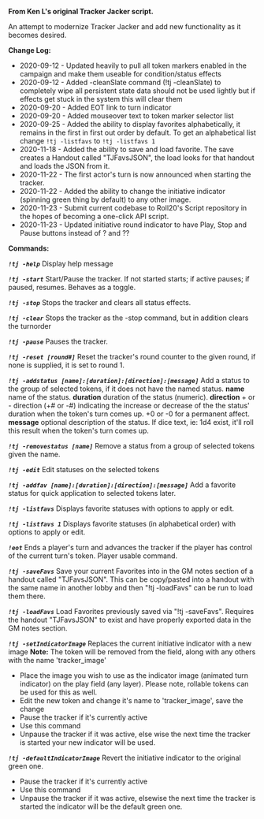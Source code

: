 **From Ken L's original Tracker Jacker script.**

An attempt to modernize Tracker Jacker and add new functionality as it becomes desired.  
  
**Change Log:**  
* 2020-09-12 - Updated heavily to pull all token markers enabled in the campaign and make them useable for condition/status effects  
* 2020-09-12 - Added -cleanSlate command (!tj -cleanSlate) to completely wipe all persistent state data should not be used lightly but if effects get stuck in the system this will clear them  
* 2020-09-20 - Added EOT link to turn indicator  
* 2020-09-20 - Added mouseover text to token marker selector list  
* 2020-09-25 - Added the ability to display favorites alphabetically, it remains in the first in first out order by default.   To get an alphabetical list change `!tj -listfavs` to `!tj -listfavs 1`  
* 2020-11-18 - Added the ability to save and load favorite.  The save creates a Handout called "TJFavsJSON", the load looks for that handout and loads the JSON from it.
* 2020-11-22 - The first actor's turn is now announced when starting the tracker.
* 2020-11-22 - Added the ability to change the initiative indicator (spinning green thing by default) to any other image.
* 2020-11-23 - Submit current codebase to Roll20's Script repository in the hopes of becoming a one-click API script.
* 2020-11-23 - Updated initiative round indicator to have Play, Stop and Pause buttons instead of ? and ??



**Commands:**  
  
***`!tj -help`***
Display help message
  
***`!tj -start`***
Start/Pause the tracker. If not started starts; if active pauses; if paused, resumes. Behaves as a toggle.
  
***`!tj -stop`***
Stops the tracker and clears all status effects.
  
***`!tj -clear`***
Stops the tracker as the -stop command, but in addition clears the turnorder
  
***`!tj -pause`***
Pauses the tracker.
  
***`!tj -reset [round#]`***
Reset the tracker's round counter to the given round, if none is supplied, it is set to round 1.
  
***`!tj -addstatus [name]:[duration]:[direction]:[message]`***
Add a status to the group of selected tokens, if it does not have the named status.
**name** name of the status.
**duration** duration of the status (numeric).
**direction** + or - direction (+# or -#) indicating the increase or decrease of the the status' duration when the token's turn comes up.  +0 or -0 for a permanent affect.
**message** optional description of the status. If dice text, ie: 1d4 exist, it'll roll this result when the token's turn comes up.
  
***`!tj -removestatus [name]`***
Remove a status from a group of selected tokens given the name.
  
***`!tj -edit`***
Edit statuses on the selected tokens
  
***`!tj -addfav [name]:[duration]:[direction]:[message]`***
Add a favorite status for quick application to selected tokens later.
  
***`!tj -listfavs`***
Displays favorite statuses with options to apply or edit.
  
***`!tj -listfavs 1`***
Displays favorite statuses (in alphabetical order) with options to apply or edit.
  
***`!eot`***
Ends a player's turn and advances the tracker if the player has control of the current turn's token. Player usable command.
  
***`!tj -saveFavs`***
Save your current Favorites into in the GM notes section of a handout called "TJFavsJSON". This can be copy/pasted into a handout with the same name in another lobby and then "!tj -loadFavs" can be run to load them there.
  
***`!tj -loadFavs`***
Load Favorites previously saved via "!tj -saveFavs". Requires the handout "TJFavsJSON" to exist and have properly exported data in the GM notes section.
  
***`!tj -setIndicatorImage`***
Replaces the current initiative indicator with a new image
**Note:** The token will be removed from the field, along with any others with the name 'tracker_image'
* Place the image you wish to use as the indicator image (animated turn indicator) on the play field (any layer).  Please note, rollable tokens can be used for this as well.
* Edit the new token and change it's name to 'tracker_image', save the change
* Pause the tracker if it's currently active
* Use this command
* Unpause the tracker if it was active, else wise the next time the tracker is started your new indicator will be used.
  
***`!tj -defaultIndicatorImage`***
Revert the initiative indicator to the original green one.
* Pause the tracker if it's currently active
* Use this command
* Unpause the tracker if it was active, elsewise the next time the tracker is started the indicator will be the default green one.





